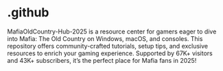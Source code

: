 # .github
MafiaOldCountry-Hub-2025 is a resource center for gamers eager to dive into Mafia: The Old Country on Windows, macOS, and consoles. This repository offers community-crafted tutorials, setup tips, and exclusive resources to enrich your gaming experience. Supported by 67K+ visitors and 43K+ subscribers, it’s the perfect place for Mafia fans in 2025!
